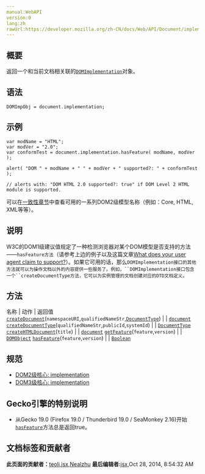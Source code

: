 ```yaml
---
manual:WebAPI
version:0
lang:zh
rawUrl:https://developer.mozilla.org/zh-CN/docs/Web/API/Document/implementation
---
```






## 概要<a name="概要"></a>


返回一个和当前文档相关联的[`DOMImplementation`](%2637 "DOMImplementation 接口代表了一个对象，这个对象提供了不依赖于任何document的方法。这个对象可以通过Document.implementation属性获得")对象。


## 语法<a name="语法"></a>

```
DOMImpObj = document.implementation;

```

## 示例<a name="示例"></a>

```
var modName = "HTML";
var modVer = "2.0";
var conformTest = document.implementation.hasFeature( modName, modVer );

alert( "DOM " + modName + " " + modVer + " supported?: " + conformTest );

// alerts with: "DOM HTML 2.0 supported?: true" if DOM Level 2 HTML module is supported.
```


可以在[一致性章节](%24143 "")中查看可用的一系列DOM2级模型名称（例如：Core, HTML, XML等等）。


## 说明<a name="说明"></a>


W3C的DOM1级建议值规定了一种检测浏览器对某个DOM模型是否支持的方法——`hasFeature方法`（请参考上边的例子以及这篇文章[What does your user agent claim to support?](%24144 "")）。如果它可用的话，那么`DOMImplementation接口的其他方法就可以为操作文档以外的内容提供一些服务了。例如，``DOMImplementation接口包含一个``createDocumentType方法，它可以为实例管理的文档创建对应的DTD文档定义。`


## 方法<a name="方法"></a>
名称 | 动作 | 返回值 
[`createDocument`](%5793 "DOMImplementation.createDocument()方法创建并返回一个 XMLDocument对象.")(`namespaceURI`,`qualifiedNameStr`,[`DocumentType`](%2675 "DocumentType 接口 表示了一个包含文档类型的节点 Node .")) |  | [`document`](%2670 "Document 接口提供了一些在浏览器服务中作为页面内容入口点而加载的一些页面，也就是 DOM 树。 DOM 树包括诸如 <body> 和 <table> 之类的元素，及其他元素。其也为文档（document）提供了全局性的函数，例如获取页面的 URL、在文档中创建新的 element 的函数。") 
[`createDocumentType`](%5794 "此页面仍未被本地化, 期待您的翻译!")(`qualifiedNameStr`,`publicId`,`systemId`) |  | [`DocumentType`](%2675 "DocumentType 接口 表示了一个包含文档类型的节点 Node .") 
[`createHTMLDocument`](%5796 "该方法 (属于document.implementation) 用来创建一个新的HTML文档.")(`title`) |  | [`document`](%2670 "Document 接口提供了一些在浏览器服务中作为页面内容入口点而加载的一些页面，也就是 DOM 树。 DOM 树包括诸如 <body> 和 <table> 之类的元素，及其他元素。其也为文档（document）提供了全局性的函数，例如获取页面的 URL、在文档中创建新的 element 的函数。") 
[`getFeature`](%24145 "此页面仍未被本地化, 期待您的翻译!")(`feature`,`version`) |  | [`DOMObject`](%2644 "此页面仍未被本地化, 期待您的翻译!") 
[`hasFeature`](%5797 "The DOMImplementation.hasFeature() method returns a Boolean flag indicating if a given feature is supported.")(`feature`,`version`) |  | [`Boolean`](%3371 "此页面仍未被本地化, 期待您的翻译!") 


## 规范<a name="规范"></a>

* [DOM2级核心: implementation](%24146 "")
* [DOM3级核心: implementation](%24147 "")

## Gecko引擎的特别说明<a name="Gecko引擎的特别说明"></a>

* 从Gecko 19.0 (Firefox 19.0 / Thunderbird 19.0 / SeaMonkey 2.16)开始[`hasFeature`](%5797 "The DOMImplementation.hasFeature() method returns a Boolean flag indicating if a given feature is supported.")方法总是返回true。



## 文档标签和贡献者
**此页面的贡献者：**[teoli](%160 ""),[jsx](%4545 ""),[Nealzhu](%24148 "")
**最后编辑者:**[jsx](%4545 ""),<time>Oct 28, 2014, 8:54:32 AM</time>


